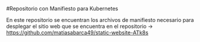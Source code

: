 #Repositorio con Manifiesto para Kubernetes

En este repositorio se encuentran los archivos de manifiesto necesario para desplegar el sitio web que se encuentra en el repositorio 
-> https://github.com/matiasabarca49/static-website-ATk8s